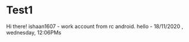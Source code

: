# Test1


Hi there! ishaan1607 - work account from rc android. hello - 18/11/2020 , wednesday, 12:06PMs
